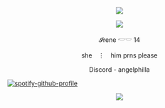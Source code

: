 
<p align="center">
  <img src="https://files.catbox.moe/qcxkal.png" />
<p align="center">
  <img src="https://files.catbox.moe/v76gqm.gif" />


<p align="center">
𝓘rene 𓎢𓎟 14

<p align="center"> 
she　⋮　him prns please 

  <p align="center">
     Discord - angelphilla
 </p>
  
<p align="center">  

  [![spotify-github-profile](https://spotify-github-profile.kittinanx.com/api/view?uid=31o4z7cp3nerhwkjorurcqegbpja&cover_image=true&theme=natemoo-re&show_offline=false&background_color=121212&interchange=false&bar_color=b582e8&bar_color_cover=true)](https://github.com/kittinan/spotify-github-profile)

<p align="center">
  <img src="https://files.catbox.moe/08e9j7.png" />

<!--
don't use the graphics made here ty
<!--
